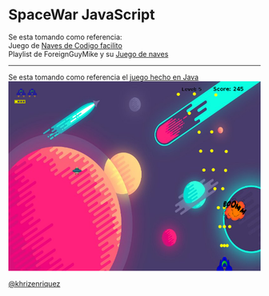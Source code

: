 SpaceWar JavaScript
====================
  
Se esta tomando como referencia:  
Juego de [Naves de Codigo facilito](http://codigofacilito.com/cursos/Naves-HTML5, 'Naves espaciales')  
Playlist de ForeignGuyMike y su [Juego de naves](https://www.youtube.com/playlist?list=PL-2t7SM0vDffoasICG7X_6SObAW9L7hph, 'Naves espaciales ForeignGuyMike')   
  * * *
  
  
Se esta tomando como referencia el [juego hecho en Java](https://github.com/khrizenriquez/SpaceWar)
![Nivel 5 SpaceWar](./img/screenshots/java_game/level5.png "Nivel 5 SpaceWar")
  
  
[@khrizenriquez](https://twitter.com/khrizEnriquez)